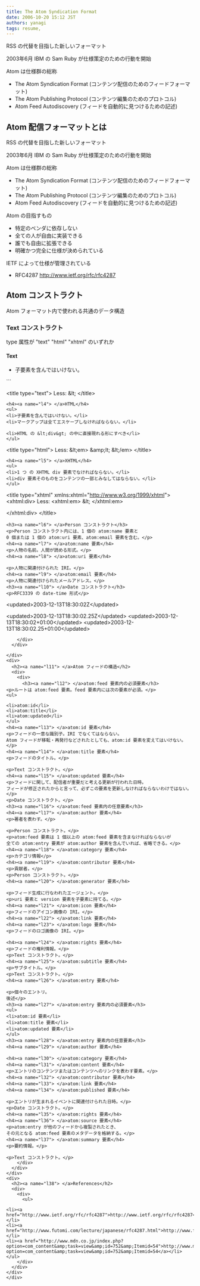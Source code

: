 ```yaml
---
title: The Atom Syndication Format
date: 2006-10-20 15:12 JST
authors: yanagi
tags: resume, 
---
```

<p>RSS の代替を目指した新しいフォーマット</p>

<p>2003年6月 IBM の Sam Ruby が仕様策定のための行動を開始</p>

<p>Atom は仕様群の総称</p>

<ul>
<li>The Atom Syndication Format (コンテンツ配信のためのフィードフォーマット)</li>
<li>The Atom Publishing Protocol (コンテンツ編集のためのプロトコル)</li>
<li>Atom Feed Autodiscovery (フィードを自動的に見つけるための記述)</li>
</ul>
<!--more-->
<div><div>
  <h2><a name="l0"> </a>Atom 配信フォーマットとは</h2>
  <div>
    <div>
      <p>RSS の代替を目指した新しいフォーマット</p>
<p>2003年6月 IBM の Sam Ruby が仕様策定のための行動を開始</p>
<p>Atom は仕様群の総称</p>

<ul>
<li>The Atom Syndication Format (コンテンツ配信のためのフィードフォーマット)</li>
<li>The Atom Publishing Protocol (コンテンツ編集のためのプロトコル)</li>
<li>Atom Feed Autodiscovery (フィードを自動的に見つけるための記述)</li>
</ul>
<p>Atom の目指すもの</p>
<ul>
<li>特定のベンダに依存しない</li>
<li>全ての人が自由に実装できる</li>
<li>誰でも自由に拡張できる</li>

<li>明確かつ完全に仕様が決められている</li>
</ul>
<p>IETF によって仕様が管理されている</p>
<ul>
<li>RFC4287 <a href="http://www.ietf.org/rfc/rfc4287">http://www.ietf.org/rfc/rfc4287</a></li>
</ul>
    </div>
  </div>
</div>
<div>
  <h2><a name="l1"> </a>Atom コンストラクト</h2>

  <div>
    <div>
      <p>Atom フォーマット内で使われる共通のデータ構造</p>
<h3><a name="l2"> </a>Text コンストラクト</h3>
<p>type 属性が "text" "html" "xhtml" のいずれか</p>
<h4><a name="l3"> </a>Text</h4>
<ul>
<li>子要素を含んではいけない。</li>

</ul>
```

&lt;title type="text"&gt;
  Less: &amp;lt;
&lt;/title&gt;

```
<h4><a name="l4"> </a>HTML</h4>
<ul>
<li>子要素を含んではいけない。</li>
<li>マークアップは全てエスケープしなければならない。</li>

<li>HTML の &lt;div&gt; の中に直接現れる形にすべき</li>
</ul>
```

&lt;title type="html"&gt;
  Less: &amp;lt;em&gt; &amp;amp;lt; &amp;lt;/em&gt;
&lt;/title&gt;


```
<h4><a name="l5"> </a>XHTML</h4>
<ul>
<li>1 つ の XHTML div 要素でなければならない。</li>
<li>div 要素そのものをコンテンツの一部とみなしてはならない。</li>
</ul>
```

&lt;title type="xhtml" xmlns:xhtml="http://www.w3.org/1999/xhtml"&gt;
  &lt;xhtml:div&gt;
    Less: &lt;xhtml:em&gt; &amp;lt; &lt;/xhtml:em&gt;

  &lt;/xhtml:div&gt;
&lt;/title&gt;

```
<h3><a name="l6"> </a>Person コンストラクト</h3>
<p>Person コンストラクト内には、1 個の atom:name 要素と
0 個または 1 個の atom:uri 要素、atom:email 要素を含む。</p>
<h4><a name="l7"> </a>atom:name 要素</h4>
<p>人物の名前。人間が読める形式。</p>
<h4><a name="l8"> </a>atom:uri 要素</h4>

<p>人物に関連付けられた IRI。</p>
<h4><a name="l9"> </a>atom:email 要素</h4>
<p>人物に関連付けられたメールアドレス。</p>
<h3><a name="l10"> </a>Date コンストラクト</h3>
<p>RFC3339 の date-time 形式</p>
```

&lt;updated&gt;2003-12-13T18:30:02Z&lt;/updated&gt;

&lt;updated&gt;2003-12-13T18:30:02.25Z&lt;/updated&gt;
&lt;updated&gt;2003-12-13T18:30:02+01:00&lt;/updated&gt;
&lt;updated&gt;2003-12-13T18:30:02.25+01:00&lt;/updated&gt;

```
    </div>
  </div>

</div>
<div>
  <h2><a name="l11"> </a>Atom フィードの構造</h2>
  <div>
    <div>
      <h3><a name="l12"> </a>atom:feed 要素内の必須要素</h3>
<p>ルートは atom:feed 要素。feed 要素内には次の要素が必須。</p>
<ul>

<li>atom:id</li>
<li>atom:title</li>
<li>atom:updated</li>
</ul>
<h4><a name="l13"> </a>atom:id 要素</h4>
<p>フィードの一意な識別子。IRI でなくてはならない。
Atom フィードが移転・再発行などされたとしても、atom:id 要素を変えてはいけない。</p>
<h4><a name="l14"> </a>atom:title 要素</h4>
<p>フィードのタイトル。</p>

<p>Text コンストラクト。</p>
<h4><a name="l15"> </a>atom:updated 要素</h4>
<p>フィードに関して、配信者が重要だと考える更新が行われた日時。
フィードが修正されたからと言って、必ずこの要素を更新しなければならないわけではない。</p>
<p>Date コンストラクト。</p>
<h3><a name="l16"> </a>atom:feed 要素内の任意要素</h3>
<h4><a name="l17"> </a>atom:author 要素</h4>
<p>著者を表わす。</p>

<p>Person コンストラクト。</p>
<p>atom:feed 要素は 1 個以上の atom:feed 要素を含まなければならないが
全ての atom:entry 要素が atom:author 要素を含んでいれば、省略できる。</p>
<h4><a name="l18"> </a>atom:category 要素</h4>
<p>カテゴリ情報</p>
<h4><a name="l19"> </a>atom:contributor 要素</h4>
<p>貢献者。</p>
<p>Person コンストラクト。</p>
<h4><a name="l20"> </a>atom:generator 要素</h4>

<p>フィード生成に行なわれたエージェント。</p>
<p>uri 要素と version 要素を子要素に持てる。</p>
<h4><a name="l21"> </a>atom:icon 要素</h4>
<p>フィードのアイコン画像の IRI。</p>
<h4><a name="l22"> </a>atom:link 要素</h4>
<h4><a name="l23"> </a>atom:logo 要素</h4>
<p>フィードのロゴ画像の IRI。</p>

<h4><a name="l24"> </a>atom:rights 要素</h4>
<p>フィードの権利情報。</p>
<p>Text コンストラクト。</p>
<h4><a name="l25"> </a>atom:subtitle 要素</h4>
<p>サブタイトル。</p>
<p>Text コンストラクト。</p>
<h4><a name="l26"> </a>atom:entry 要素</h4>

<p>個々のエントリ。
後述</p>
<h3><a name="l27"> </a>atom:entry 要素内の必須要素</h3>
<ul>
<li>atom:id 要素</li>
<li>atom:title 要素</li>
<li>atom:updated 要素</li>
</ul>
<h3><a name="l28"> </a>atom:entry 要素内の任意要素</h3>
<h4><a name="l29"> </a>atom:author 要素</h4>

<h4><a name="l30"> </a>atom:category 要素</h4>
<h4><a name="l31"> </a>atom:content 要素</h4>
<p>エントリのコンテンツまたはコンテンツへのリンクを表わす要素。</p>
<h4><a name="l32"> </a>atom:contributor 要素</h4>
<h4><a name="l33"> </a>atom:link 要素</h4>
<h4><a name="l34"> </a>atom:published 要素</h4>

<p>エントリが生まれるイベントに関連付けられた日時。</p>
<p>Date コンストラクト。</p>
<h4><a name="l35"> </a>atom:rights 要素</h4>
<h4><a name="l36"> </a>atom:source 要素</h4>
<p>atom:entry が他のフィードから複製されたとき、
その元となる atom:feed 要素のメタデータを格納する。</p>
<h4><a name="l37"> </a>atom:summary 要素</h4>
<p>要約情報。</p>

<p>Text コンストラクト。</p>
    </div>
  </div>
</div>
<div>
  <h2><a name="l38"> </a>References</h2>
  <div>
    <div>
      <ul>

<li><a href="http://www.ietf.org/rfc/rfc4287">http://www.ietf.org/rfc/rfc4287</a></li>
<li><a href="http://www.futomi.com/lecture/japanese/rfc4287.html">http://www.futomi.com/lecture/japanese/rfc4287.html</a></li>
<li><a href="http://www.mdn.co.jp/index.php?option=com_content&amp;task=view&amp;id=752&amp;Itemid=54">http://www.mdn.co.jp/index.php?option=com_content&amp;task=view&amp;id=752&amp;Itemid=54</a></li>
</ul>
    </div>
  </div>
</div>
</div>
